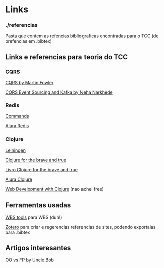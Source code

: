 # Links

### ./referencias
Pasta que contem as refencias bibliograficas encontradas para o TCC (de prefencias em .bibtex)

## Links e referencias para teoria do TCC

### CQRS
[CQRS by Martin Fowler](https://martinfowler.com/bliki/CQRS.html)

[CQRS Event Sourcing and Kafka by Neha Narkhede](https://www.confluent.io/blog/event-sourcing-cqrs-stream-processing-apache-kafka-whats-connection/)

### Redis
[Commands](https://redis.io/commands)

[Alura Redis](https://www.alura.com.br/curso-online-nosql-chave-valor-com-redis-1)

### Clojure
[Leiningen](https://leiningen.org/)

[Clojure for the brave and true](http://www.braveclojure.com/)

[Livro Clojure for the brave and true](http://www.braveclojure.com/foreword/) 

[Alura Clojure](https://www.alura.com.br/curso-online-introducao-a-programacao-funcional-com-clojure)

[Web Development with Clojure](https://books.google.com.br/books?id=jzvRsgEACAAJ&dq=clojure+for+web+services&hl=en&sa=X&ved=0ahUKEwi98JeIwvXSAhVBlpAKHahKDTMQ6AEILzAC) (nao achei free)

## Ferramentas usadas

[WBS tools](http://www.wbstool.com/) para WBS (duh!)

[Zotero](https://www.zotero.org/) para criar e regerencias referencias de sites, podendo exportalas para .bibtex


## Artigos interesantes

[OO vs FP by Uncle Bob](http://blog.cleancoder.com/uncle-bob/2014/11/24/FPvsOO.html)